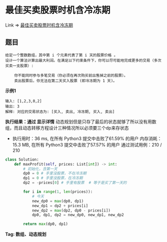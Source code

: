# 最佳买卖股票时机含冷冻期

Link => [最佳买卖股票时机含冷冻期](https://leetcode-cn.com/problems/best-time-to-buy-and-sell-stock-with-cooldown/)

## 题目

    给定一个整数数组，其中第 i 个元素代表了第 i 天的股票价格 。
    设计一个算法计算出最大利润。在满足以下约束条件下，你可以尽可能地完成更多的交易（多次买卖一支股票）:

        你不能同时参与多笔交易（你必须在再次购买前出售掉之前的股票）。
        卖出股票后，你无法在第二天买入股票 (即冷冻期为 1 天)。


**示例1**

    输入: [1,2,3,0,2]
    输出: 3 
    解释: 对应的交易状态为: [买入, 卖出, 冷冻期, 买入, 卖出]

**执行结果：通过 显示详情**
动态规划但是只存了最后的状态就够了所以没有用数组，而且动态转移方程设计三种情况所以必须要三个dp来存状态

- 执行用时：36 ms, 在所有 Python3 提交中击败了61.59% 的用户
内存消耗：15.3 MB, 在所有 Python3 提交中击败了57.57% 的用户
通过测试用例：210 / 210

```python
class Solution:
    def maxProfit(self, prices: List[int]) -> int:
        # 初始化，含第一天
        dp0 = 0 # 手里没股票，不在冷冻期
        dp1 = 0 # 手里没股票，在冷冻期
        dp2 = -prices[0] # 手里有股票  # 等于是买了第一天的

        for i in range(1, len(prices)):
            # 今天
            new_dp0 = max(dp0, dp1)
            new_dp1 = dp2 + prices[i]
            new_dp2 = max(dp2, dp0 - prices[i])
            dp0, dp1, dp2 = new_dp0, new_dp1, new_dp2

        return max(dp0, dp1)
```

**Tag: 数组、动态规划**
